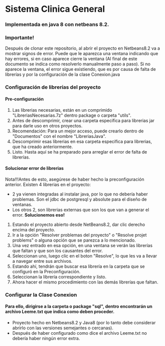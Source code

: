 # Sistema Clinica General
### Implementada en java 8 con netbeans 8.2.

### Importante!
Después de clonar este repositorio, al abrir el proyecto en Netbeans8.2 va a mostrar signos de error.
Puede que le aparezca una ventana indicando que hay errores, si en caso aparece cierre la ventana (Al final de este documento
se indica como resolverlo manualmente paso a paso).
Si no aparece la ventana, el error sigue existiendo, que es por causa de falta de librerías y por la configuración de la clase Conexion.java


### Configuración de librerías del proyecto
#### Pre-configuración
1. Las librerias necesarias, están en un comprimido "LibreriasNecesarias.7z" dentro package o carpeta "utils".
2. Antes de descomprimir, crear una carpeta especifica para librerias jar para darle uso en otros proyectos.
3. Recomendación: Para un mejor acceso, puede crearlo dentro de "Documentos" con el nombre "LibreriasJava".
4. Descomprimir esas librerias en esa carpeta específica para librerias, que ha creado anteriormente.
5. Listo. Hasta aquí se ha preparado para arreglar el error de falta de librerías.

#### Solucionar error de librerias
Nota!!!Antes de esto, asegúrese de haber hecho la preconfiguración anterior.
Existen 4 librerias en el proyecto:
- 2 ya vienen integradas al instalar java, por lo que no debería haber problemas. Son el jdbc de postgresql y absolute para el diseño de ventanas.
- Los otros 2, son librerias externas que son los que van a generar el error.
**Solucionemos eso!**
1. Estando el proyecto abierto desde NetBeans8.2, dar clic derecho encima del proyecto.
2. Ir a la opción "Resolver problemas del proyecto" o "Resolve projet problems" o alguna opción que se parezca a lo mencionado.
3. Una vez entrado en esa opción, en una ventana se verán las librerías que faltan y que son los causantes del error.
4. Seleccionan uno, luego clic en el boton "Resolve", lo que les va a llevar a navegar entre sus archivos.
5. Estando ahí, tendrán que buscar esa librería en la carpeta que se configuró en la Preconfiguración.
6. Seleccionan la librería correspondiente y listo.
7. Ahora hacer el mismo procedimiento con las demás librerías que faltan.



### Configurar la Clase Conexion
#### Para ello, dirigirse a la carpeta o package "sql", dentro encontrarán un archivo Leeme.txt que indica como deben proceder.
- Proyecto hecho en Netbeans8.2 y Java8 (por lo tanto debe considerar abrirlo con las versiones semejantes o cercanas).
- Después de haber configurado como dice el archivo Leeme.txt no debería haber ningún error extra.
